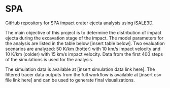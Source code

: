 # SPA

GitHub repository for SPA impact crater ejecta analysis using iSALE3D.

The main objective of this project is to determine the distribution of impact ejecta during the excavation stage of the impact. The model parameters for the analysis are listed in the table below [insert table below]. Two evaluation scenarios are analyzed: 50 K/km (hotter) with 10 km/s impact velocity and 10 K/km (colder) with 15 km/s impact velocity. Data from the first 400 steps of the simulations is used for the analysis.

The simulation data is available at [insert simulation data link here]. The filtered tracer data outputs from the full workflow is available at [insert csv file link here] and can be used to generate final visualizations.

